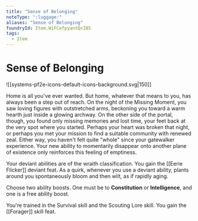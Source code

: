 ```yaml
---
title: "Sense of Belonging"
noteType: ":luggage:"
aliases: "Sense of Belonging"
foundryId: Item.WiFCefpyantQxIB5
tags:
  - Item
---
```


# Sense of Belonging
![[systems-pf2e-icons-default-icons-background.svg|150]]

Home is all you've ever wanted. But home, whatever that means to you, has always been a step out of reach. On the night of the Missing Moment, you saw loving figures with outstretched arms, beckoning you toward a warm hearth just inside a glowing archway. On the other side of the portal, though, you found only missing memories and lost time, your feet back at the very spot where you started. Perhaps your heart was broken that night, or perhaps you met your mission to find a suitable community with renewed zeal. Either way, you haven't felt quite "whole" since your gatewalker experience. Your new ability to momentarily disappear onto another plane of existence only reinforces this feeling of emptiness.

Your deviant abilities are of the wraith classification. You gain the [[Eerie Flicker]] deviant feat. As a quirk, whenever you use a deviant ability, plants around you spontaneously bloom and then wilt, as if rapidly aging.

Choose two ability boosts. One must be to **Constitution** or **Intelligence**, and one is a free ability boost.

You're trained in the Survival skill and the Scouting Lore skill. You gain the [[Forager]] skill feat.
